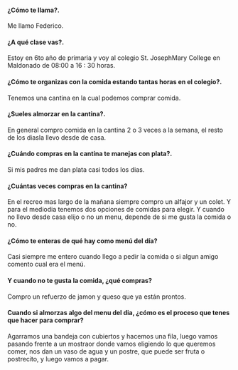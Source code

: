 #### ¿Cómo te llama?.

Me llamo Federico.

#### ¿A qué clase vas?.

Estoy en 6to año de primaria y voy al colegio St. JosephMary College en Maldonado de 08:00 a 16 : 30 horas.

#### ¿Cómo te organizas con la comida estando tantas horas en el colegio?.

Tenemos una cantina en la cual podemos comprar comida.  

#### ¿Sueles almorzar en la cantina?.

En general compro comida en la cantina 2 o 3 veces a la semana, el resto de los diasla llevo desde de casa.

#### ¿Cuándo compras en la cantina te manejas con plata?.

Si mis padres me dan plata casi todos los dias. 

#### ¿Cuántas veces compras en la cantina?

En el recreo mas largo de la mañana siempre compro un alfajor y un colet. Y para el mediodia tenemos dos opciones de comidas para elegir. Y cuando no llevo desde casa elijo o no un menu, depende de si me gusta la comida o no.

#### ¿Cómo te enteras de qué hay como menú del día?

Casi siempre me entero cuando llego a pedir la comida o si algun amigo comento cual era el menú. 

#### Y cuando no te gusta la comida, ¿qué compras?

Compro un refuerzo de jamon y queso que ya están prontos. 

#### Cuando si almorzas algo del menu del dia, ¿cómo es el proceso que tenes que hacer para comprar?

Agarramos una bandeja con cubiertos y hacemos una fila, luego vamos pasando frente a un mostraor donde vamos eligiendo lo que queremos comer, nos dan un vaso de agua y un postre, que puede ser fruta o postrecito, y luego vamos a pagar. 
